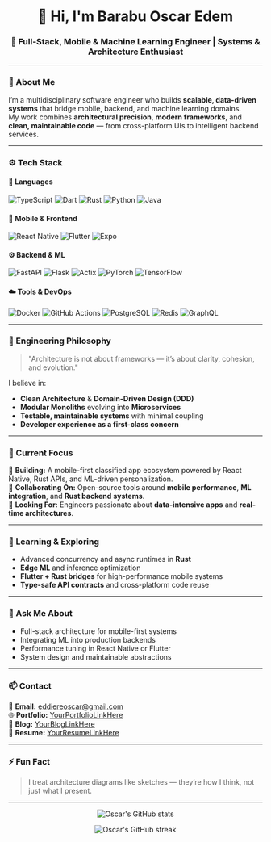 <h1 align="center">👋 Hi, I'm Barabu Oscar Edem</h1>
<h3 align="center">🧠 Full-Stack, Mobile & Machine Learning Engineer | Systems & Architecture Enthusiast</h3>

---

### 🚀 About Me

I’m a multidisciplinary software engineer who builds **scalable, data-driven systems** that bridge mobile, backend, and machine learning domains.  
My work combines **architectural precision**, **modern frameworks**, and **clean, maintainable code** — from cross-platform UIs to intelligent backend services.

---

### ⚙️ Tech Stack

#### 🧩 Languages
![TypeScript](https://img.shields.io/badge/TypeScript-3178C6?style=for-the-badge&logo=typescript&logoColor=white)
![Dart](https://img.shields.io/badge/Dart-0175C2?style=for-the-badge&logo=dart&logoColor=white)
![Rust](https://img.shields.io/badge/Rust-000000?style=for-the-badge&logo=rust&logoColor=white)
![Python](https://img.shields.io/badge/Python-3776AB?style=for-the-badge&logo=python&logoColor=white)
![Java](https://img.shields.io/badge/Java-ED8B00?style=for-the-badge&logo=openjdk&logoColor=white)

#### 📱 Mobile & Frontend
![React Native](https://img.shields.io/badge/React_Native-20232A?style=for-the-badge&logo=react&logoColor=61DAFB)
![Flutter](https://img.shields.io/badge/Flutter-02569B?style=for-the-badge&logo=flutter&logoColor=white)
![Expo](https://img.shields.io/badge/Expo-000020?style=for-the-badge&logo=expo&logoColor=white)

#### ⚙️ Backend & ML
![FastAPI](https://img.shields.io/badge/FastAPI-009688?style=for-the-badge&logo=fastapi&logoColor=white)
![Flask](https://img.shields.io/badge/Flask-000000?style=for-the-badge&logo=flask&logoColor=white)
![Actix](https://img.shields.io/badge/Actix-000000?style=for-the-badge&logo=rust&logoColor=white)
![PyTorch](https://img.shields.io/badge/PyTorch-EE4C2C?style=for-the-badge&logo=pytorch&logoColor=white)
![TensorFlow](https://img.shields.io/badge/TensorFlow-FF6F00?style=for-the-badge&logo=tensorflow&logoColor=white)

#### ☁️ Tools & DevOps
![Docker](https://img.shields.io/badge/Docker-2496ED?style=for-the-badge&logo=docker&logoColor=white)
![GitHub Actions](https://img.shields.io/badge/GitHub_Actions-2088FF?style=for-the-badge&logo=github-actions&logoColor=white)
![PostgreSQL](https://img.shields.io/badge/PostgreSQL-336791?style=for-the-badge&logo=postgresql&logoColor=white)
![Redis](https://img.shields.io/badge/Redis-DC382D?style=for-the-badge&logo=redis&logoColor=white)
![GraphQL](https://img.shields.io/badge/GraphQL-E434AA?style=for-the-badge&logo=graphql&logoColor=white)

---

### 🧭 Engineering Philosophy

> "Architecture is not about frameworks — it’s about clarity, cohesion, and evolution."

I believe in:
- **Clean Architecture** & **Domain-Driven Design (DDD)**
- **Modular Monoliths** evolving into **Microservices**
- **Testable, maintainable systems** with minimal coupling
- **Developer experience as a first-class concern**

---

### 💼 Current Focus

🔭 **Building:** A mobile-first classified app ecosystem powered by React Native, Rust APIs, and ML-driven personalization.  
👯 **Collaborating On:** Open-source tools around **mobile performance**, **ML integration**, and **Rust backend systems**.  
🤝 **Looking For:** Engineers passionate about **data-intensive apps** and **real-time architectures**.

---

### 🌱 Learning & Exploring

- Advanced concurrency and async runtimes in **Rust**
- **Edge ML** and inference optimization
- **Flutter + Rust bridges** for high-performance mobile systems
- **Type-safe API contracts** and cross-platform code reuse

---

### 💬 Ask Me About
- Full-stack architecture for mobile-first systems  
- Integrating ML into production backends  
- Performance tuning in React Native or Flutter  
- System design and maintainable abstractions  

---

### 📫 Contact

📧 **Email:** [eddiereoscar@gmail.com](mailto:eddiereoscar@gmail.com)  
🌐 **Portfolio:** [YourPortfolioLinkHere](#)  
📝 **Blog:** [YourBlogLinkHere](#)  
📄 **Resume:** [YourResumeLinkHere](#)

---

### ⚡ Fun Fact

> I treat architecture diagrams like sketches — they’re how I think, not just what I present.

---

<p align="center">
  <img src="https://github-readme-stats.vercel.app/api?username=yourgithubusername&show_icons=true&theme=radical" alt="Oscar's GitHub stats" />
</p>
<p align="center">
  <img src="https://github-readme-streak-stats.herokuapp.com/?user=yourgithubusername&theme=radical" alt="Oscar's GitHub streak" />
</p>
